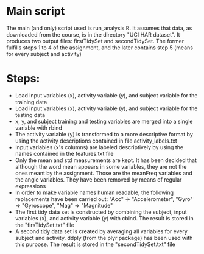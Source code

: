 # Main script

The main (and only) script used is run_analysis.R. It assumes that data, as downloaded from the course, is in the directory "UCI HAR dataset". It produces two output files: firstTidySet and secondTidySet. The former fulfills steps 1 to 4 of the assignment, and the later contains step 5 (means for every subject and activity)

# Steps:

* Load input variables (x), activity variable (y), and subject variable for the training data
* Load input variables (x), activity variable (y), and subject variable for the testing data
* x, y, and subject training and testing variables are merged into a single variable with rbind
* The activity variable (y) is transformed to a more descriptive format by using the activity descriptions contained in file activity_labels.txt
* Input variables (x's columns) are labeled descriptively by using the names contained in the features.txt file
* Only the mean and std measurements are kept. It has been decided that although the word mean appears in some variables, they are not the ones meant by the assignment. Those are the meanFreq variables and the angle variables. They have been removed by means of regular expressions
* In order to make variable names human readable, the following replacements have been carried out: "Acc" => "Accelerometer", "Gyro" => "Gyroscope", "Mag" => "Magnitude"
* The first tidy data set is constructed by combining the subject, input variables (x), and activity variable (y) with cbind. The result is stored in the "firsTidySet.txt" file
* A second tidy data set is created by averaging all variables for every subject and activity. ddply (from the plyr package) has been used with this purpose. The result is stored in the "secondTidySet.txt" file